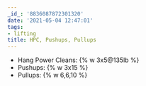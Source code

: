 ```yaml
---
_id_: '8836087872301320'
date: '2021-05-04 12:47:01'
tags:
- lifting
title: HPC, Pushups, Pullups
---
```


- Hang Power Cleans: {% w 3x5@135lb %}
- Pushups: {% w 3x15 %}
- Pullups: {% w 6,6,10 %}
